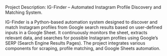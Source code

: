 Project Description: IG-Finder – Automated Instagram Profile Discovery and Matching System.

IG-Finder is a Python-based automation system designed to discover and match Instagram profiles from Google search results based on user-defined inputs in a Google Sheet. It continuously monitors the sheet, extracts relevant data, and searches for possible Instagram profiles using Google’s SERP (Search Engine Results Pages). The project integrates various components for scraping, profile matching, and Google Sheets automation.
